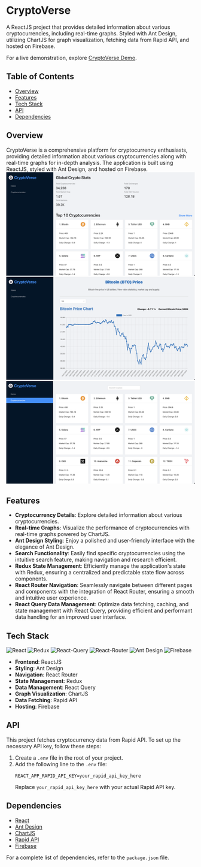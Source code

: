 # CryptoVerse

A ReactJS project that provides detailed information about various cryptocurrencies, including real-time graphs. Styled with Ant Design, utilizing ChartJS for graph visualization, fetching data from Rapid API, and hosted on Firebase.

For a live demonstration, explore [CryptoVerse Demo](https://cryptoversebyvaishali.web.app).

## Table of Contents

- [Overview](#overview)
- [Features](#features)
- [Tech Stack](#tech-stack)
- [API](#api)
- [Dependencies](#dependencies)

## Overview

CryptoVerse is a comprehensive platform for cryptocurrency enthusiasts, providing detailed information about various cryptocurrencies along with real-time graphs for in-depth analysis. The application is built using ReactJS, styled with Ant Design, and hosted on Firebase.
![Home](https://github.com/Vaishali785/Cryptoverse/blob/main/src/assets/screenshots/homePage.png)
![Detail](https://github.com/Vaishali785/Cryptoverse/blob/main/src/assets/screenshots/detailPage.png)
![Search](https://github.com/Vaishali785/Cryptoverse/blob/main/src/assets/screenshots/searchPage.png)

## Features

- **Cryptocurrency Details**: Explore detailed information about various cryptocurrencies.
- **Real-time Graphs**: Visualize the performance of cryptocurrencies with real-time graphs powered by ChartJS.
- **Ant Design Styling**: Enjoy a polished and user-friendly interface with the elegance of Ant Design.
- **Search Functionality**: Easily find specific cryptocurrencies using the intuitive search feature, making navigation and research efficient.
- **Redux State Management**: Efficiently manage the application's state with Redux, ensuring a centralized and predictable state flow across components.
- **React Router Navigation**: Seamlessly navigate between different pages and components with the integration of React Router, ensuring a smooth and intuitive user experience.
- **React Query Data Management**: Optimize data fetching, caching, and state management with React Query, providing efficient and performant data handling for an improved user interface.

## Tech Stack

<p align="left"><img src="https://raw.githubusercontent.com/danielcranney/readme-generator/main/public/icons/skills/react-colored.svg" width="50" height="50" alt="React" />
<img src="https://raw.githubusercontent.com/danielcranney/readme-generator/main/public/icons/skills/redux-colored.svg" width="50" height="50" alt="Redux" />
<img alt='React-Query' height="50" width="50" src='https://seeklogo.com/images/R/react-query-logo-1340EA4CE9-seeklogo.com.png'>
<img alt='React-Router' height="50" width="100" src='https://reactrouter.com/_brand/react-router-stacked-color-inverted.png'>
<img src="https://i.pinimg.com/originals/9a/0e/a9/9a0ea991a4367065727f9754e2e09493.png" width="50" height="50" alt="Ant Design" />
<img src="https://raw.githubusercontent.com/danielcranney/readme-generator/main/public/icons/skills/firebase-colored.svg" width="50" height="50" alt="Firebase" />

</p>

- **Frontend**: ReactJS
- **Styling**: Ant Design
- **Navigation**: React Router
- **State Management**: Redux
- **Data Management**: React Query
- **Graph Visualization**: ChartJS
- **Data Fetching**: Rapid API
- **Hosting**: Firebase

## API

This project fetches cryptocurrency data from Rapid API. To set up the necessary API key, follow these steps:

1. Create a `.env` file in the root of your project.
2. Add the following line to the `.env` file:
   ```env
   REACT_APP_RAPID_API_KEY=your_rapid_api_key_here
   ```
   Replace `your_rapid_api_key_here` with your actual Rapid API key.

## Dependencies

- [React](https://reactjs.org/)
- [Ant Design](https://ant.design/)
- [ChartJS](https://www.chartjs.org/)
- [Rapid API](https://rapidapi.com/)
- [Firebase](https://firebase.google.com/)

For a complete list of dependencies, refer to the `package.json` file.

<!-- Hosted on Main branch  -->
<!-- Master branch contains the code of initial deployed website, so don't change anything here. -->
<!-- Do all the changes on New branch and then merge it in main -->
<!-- nvm default works for this project -->
